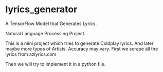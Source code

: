 # lyrics_generator
A TensorFlow Model that Generates Lyrics.

Natural Language Processing Project.

This is a mini project which tries to generate Coldplay lyrics. 
And later maybe more types of Artists. Accuracy may vary.
First we scrape all the lyrics from azlyrics.com

Then we will try to implement it in a python file.
